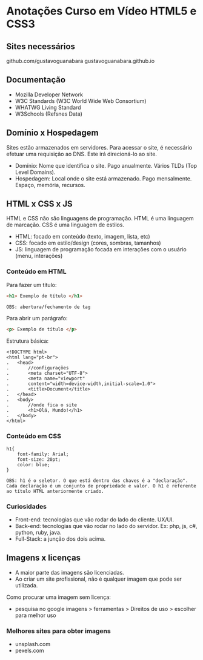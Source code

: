 # Anotações Curso em Vídeo HTML5 e CSS3

## Sites necessários
github.com/gustavoguanabara
gustavoguanabara.github.io

## Documentação
* Mozilla Developer Network
* W3C Standards (W3C World Wide Web Consortium)
* WHATWG Living Standard
* W3Schools (Refsnes Data)

## Domínio x Hospedagem

Sites estão armazenados em servidores. Para acessar o site, é necessário efetuar uma requisição ao DNS.  Este irá direcioná-lo ao site. 

* Domínio: Nome que identifica o site. Pago anualmente. Vários TLDs (Top Level Domains).
* Hospedagem: Local onde o site está armazenado. Pago mensalmente. Espaço, memória, recursos.

## HTML x CSS x JS

HTML e CSS não são linguagens de programação. HTML é uma linguagem de marcação. CSS é uma linguagem de estilos. 

- HTML: focado em conteúdo (texto, imagem, lista, etc)
- CSS: focado em estilo/design (cores, sombras, tamanhos)
- JS: linguagem de programação focada em interações com o usuário (menu, interações)

### Conteúdo em HTML

Para fazer um título:

```HTML
<h1> Exemplo de título </h1>

OBS: abertura/fechamento de tag
```

Para abrir um parágrafo:
```HTML
<p> Exemplo de título </p>
```

Estrutura básica:
```
<!DOCTYPE html>
<html lang="pt-br">
.   <head>
.       //configurações
.       <meta charset="UTF-8">
.       <meta name="viewport"
.       content="width=device-width,initial-scale=1.0">
.       <title>Document</title>
.   </head>
.   <body>
.       //onde fica o site
.       <h1>Olá, Mundo!</h1>
.   </body>
</html>
```

### Conteúdo em CSS

```
h1{
    font-family: Arial;
    font-size: 20pt;
    color: blue;
}

OBS: h1 é o seletor. O que está dentro das chaves é a "declaração". Cada declaração é um conjunto de propriedade e valor. O h1 é referente ao título HTML anteriormente criado.
```

### Curiosidades
- Front-end: tecnologias que vão rodar do lado do cliente. UX/UI.
- Back-end: tecnologias que vão rodar no lado do servidor. Ex: php, js, c#, python, ruby, java.
- Full-Stack: a junção dos dois acima.

## Imagens x licenças
- A maior parte das imagens são licenciadas.
- Ao criar um site profissional, não é qualquer imagem que pode ser utilizada.

Como procurar uma imagem sem licença:
- pesquisa no google imagens > ferramentas > Direitos de uso > escolher para melhor uso

### Melhores sites para obter imagens
- unsplash.com
- pexels.com